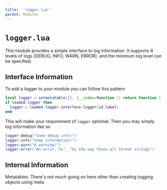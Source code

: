 ```yaml
---
title: '`logger.lua`'
parent: Modules
---
```

# `logger.lua`
This module provides a simple interface to log information. It supports 4 levels of logs (DEBUG, INFO, WARN, ERROR), and the minimum log level can be specified.

## Interface Information
To add a logger to your module you can follow this pattern
```lua
local logger = setmetatable({}, {__index=function () return function () end end})
if loaded.logger then
  logger = loaded.logger.interface.logger(id,label)
end
```
This will make your requirement of `logger` optional. Then you may simply log information like so
```lua
logger:debug("Some debug info!")
logger:info("Some information!")
logger:warn("A warning!")
logger:error("An error, %s", "by the way these all format strings")
```

## Internal Information
Metatables. There's not much going on here other than creating logging objects using meta
